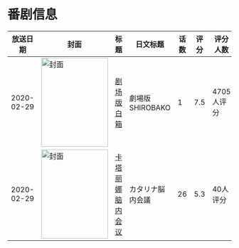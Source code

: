 # 番剧信息

|放送日期|封面|标题|日文标题|话数|评分|评分人数|
|---|---|---|---|---|---|---|
|2020-02-29|<img src="//lain.bgm.tv/pic/cover/c/12/f3/244761_tGK1D.jpg" alt="封面" style="width:150px;height:200px;object-fit:cover;">|[剧场版 白箱](https://bangumi.tv/subject/244761)|劇場版 SHIROBAKO|1|7.5|4705人评分|
|2020-02-29|<img src="//lain.bgm.tv/pic/cover/c/43/69/302784_7L87M.jpg" alt="封面" style="width:150px;height:200px;object-fit:cover;">|[卡塔丽娜脑内会议](https://bangumi.tv/subject/302784)|カタリナ脳内会議|26|5.3|40人评分|

